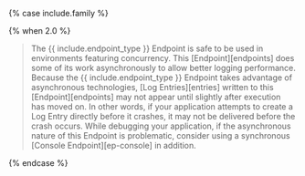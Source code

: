 {% case include.family %}

{% when 2.0 %}
> The {{ include.endpoint_type }} Endpoint is safe to be used in environments featuring concurrency. This [Endpoint][endpoints] does some of its work asynchronously to allow better logging performance. Because the {{ include.endpoint_type }} Endpoint takes advantage of asynchronous technologies, [Log Entries][entries] written to this [Endpoint][endpoints] may not appear until slightly after execution has moved on. In other words, if your application attempts to create a Log Entry directly before it crashes, it may not be delivered before the crash occurs. While debugging your application, if the asynchronous nature of this Endpoint is problematic, consider using a synchronous [Console Endpoint][ep-console] in addition.

{% endcase %}
